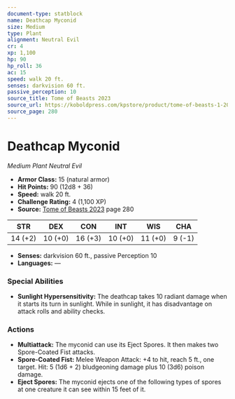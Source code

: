```yaml
---
document-type: statblock
name: Deathcap Myconid
size: Medium
type: Plant
alignment: Neutral Evil
cr: 4
xp: 1,100
hp: 90
hp_roll: 36
ac: 15
speed: walk 20 ft.
senses: darkvision 60 ft. 
passive_perception: 10
source_title: Tome of Beasts 2023
source_url: https://koboldpress.com/kpstore/product/tome-of-beasts-1-2023-edition/
source_page: 280
---
```


# Deathcap Myconid

*Medium* *Plant* *Neutral Evil*

- **Armor Class:** 15 (natural armor)
- **Hit Points:** 90 (12d8 + 36)
- **Speed:** walk 20 ft.
- **Challenge Rating:** 4 (1,100 XP)
- **Source:** [Tome of Beasts 2023](https://koboldpress.com/kpstore/product/tome-of-beasts-1-2023-edition/) page 280

| STR | DEX | CON | INT | WIS | CHA |
| --- | --- | --- | --- | --- | --- |
| 14 (+2) | 10 (+0) | 16 (+3) | 10 (+0) | 11 (+0) | 9 (-1) |

- **Senses:** darkvision 60 ft., passive Perception 10
- **Languages:** —

### Special Abilities

- **Sunlight Hypersensitivity:** The deathcap takes 10 radiant damage when it starts its turn in sunlight. While in sunlight, it has disadvantage on attack rolls and ability checks.

### Actions

- **Multiattack:** The myconid can use its Eject Spores. It then makes two Spore-Coated Fist attacks.
- **Spore-Coated Fist:** Melee Weapon Attack: +4 to hit, reach 5 ft., one target. Hit: 5 (1d6 + 2) bludgeoning damage plus 10 (3d6) poison damage.
- **Eject Spores:** The myconid ejects one of the following types of spores at one creature it can see within 15 feet of it.
